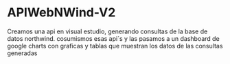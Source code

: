 # APIWebNWind-V2
Creamos una api en visual estudio, generando consultas de la base de datos northwind.
cosumismos esas api´s y las pasamos a un dashboard de google charts con graficas y tablas que muestran los datos de las consultas generadas
